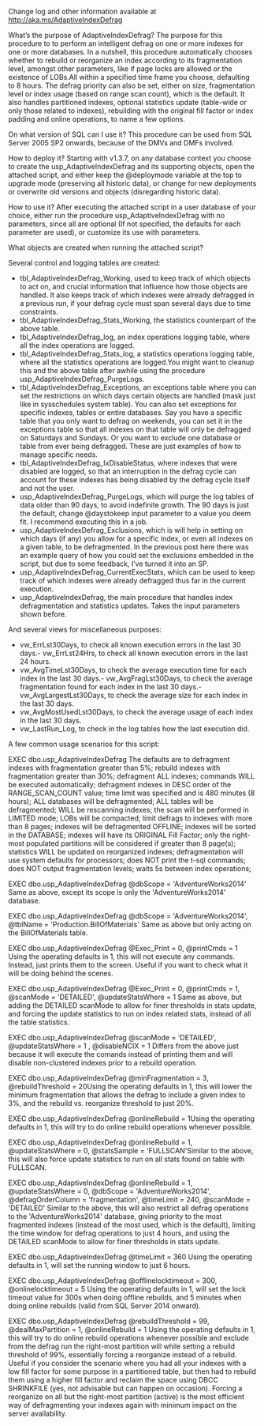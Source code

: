 Change log and other information available at http://aka.ms/AdaptiveIndexDefrag

What’s the purpose of AdaptiveIndexDefrag?
The purpose for this procedure to to perform an intelligent defrag on one or more indexes for one or more databases. In a nutshell, this procedure automatically chooses whether to rebuild or reorganize an index according to its fragmentation level, amongst other parameters, like if page locks are allowed or the existence of LOBs.All within a specified time frame you choose, defaulting to 8 hours. The defrag priority can also be set, either on size, fragmentation level or index usage (based on range scan count), which is the default. It also handles partitioned indexes, optional statistics update (table-wide or only those related to indexes), rebuilding with the original fill factor or index padding and online operations, to name a few options.

On what version of SQL can I use it?
This procedure can be used from SQL Server 2005 SP2 onwards, because of the DMVs and DMFs involved.

How to deploy it?
Starting with v1.3.7, on any database context you choose to create the usp_AdaptiveIndexDefrag and its supporting objects, open the attached script, and either keep the @deploymode variable at the top to upgrade mode (preserving all historic data), or change for new deployments or overwrite old versions and objects (disregarding historic data).

How to use it? 
After executing the attached script in a user database of your choice, either run the procedure usp_AdaptiveIndexDefrag with no parameters, since all are optional (If not specified, the defaults for each parameter are used), or customize its use with parameters.

What objects are created when running the attached script?

Several control and logging tables are created:
- tbl_AdaptiveIndexDefrag_Working, used to keep track of which objects to act on, and crucial information that influence how those objects are handled. It also keeps track of which indexes were already defragged in a previous run, if your defrag cycle must span several days due to time constraints.
- tbl_AdaptiveIndexDefrag_Stats_Working, the statistics counterpart of the above table.
- tbl_AdaptiveIndexDefrag_log, an index operations logging table, where all the index operations are logged.
- tbl_AdaptiveIndexDefrag_Stats_log, a statistics operations logging table, where all the statistics operations are logged.You might want to cleanup this and the above table after awhile using the procedure usp_AdaptiveIndexDefrag_PurgeLogs.
- tbl_AdaptiveIndexDefrag_Exceptions, an exceptions table where you can set the restrictions on which days certain objects are handled (mask just like in sysschedules system table). You can also set exceptions for specific indexes, tables or entire databases. Say you have a specific table that you only want to defrag on weekends, you can set it in the exceptions table so that all indexes on that table will only be defragged on Saturdays and Sundays. Or you want to exclude one database or table from ever being defragged. These are just examples of how to manage specific needs.
- tbl_AdaptiveIndexDefrag_IxDisableStatus, where indexes that were disabled are logged, so that an interruption in the defrag cycle can account for these indexes has being disabled by the defrag cycle itself and not the user.
- usp_AdaptiveIndexDefrag_PurgeLogs, which will purge the log tables of data older than 90 days, to avoid indefinite growth. The 90 days is just the default, change @daystokeep input parameter to a value you deem fit. I recommend executing this in a job.
- usp_AdaptiveIndexDefrag_Exclusions, which is will help in setting on which days (if any) you allow for a specific index, or even all indexes on a given table, to be defragmented. In the previous post here there was an example query of how you could set the exclusions embedded in the script, but due to some feedback, I’ve turned it into an SP.
- usp_AdaptiveIndexDefrag_CurrentExecStats, which can be used to keep track of which indexes were already defragged thus far in the current execution.
- usp_AdaptiveIndexDefrag, the main procedure that handles index defragmentation and statistics updates. Takes the input parameters shown before.

And several views for miscellaneous purposes:
- vw_ErrLst30Days, to check all known execution errors in the last 30 days.- vw_ErrLst24Hrs, to check all known execution errors in the last 24 hours.
- vw_AvgTimeLst30Days, to check the average execution time for each index in the last 30 days.- vw_AvgFragLst30Days, to check the average fragmentation found for each index in the last 30 days.- vw_AvgLargestLst30Days, to check the average size for each index in the last 30 days.
- vw_AvgMostUsedLst30Days, to check the average usage of each index in the last 30 days.
- vw_LastRun_Log, to check in the log tables how the last execution did. 

A few common usage scenarios for this script:

EXEC dbo.usp_AdaptiveIndexDefrag
The defaults are to defragment indexes with fragmentation greater than 5%; rebuild indexes with fragmentation greater than 30%; defragment ALL indexes; commands WILL be executed automatically; defragment indexes in DESC order of the RANGE_SCAN_COUNT value; time limit was specified and is 480 minutes (8 hours); ALL databases will be defragmented; ALL tables will be defragmented; WILL be rescanning indexes; the scan will be performed in LIMITED mode; LOBs will be compacted; limit defrags to indexes with more than 8 pages; indexes will be defragmented OFFLINE; indexes will be sorted in the DATABASE; indexes will have its ORIGINAL Fill Factor; only the right-most populated partitions will be considered if greater than 8 page(s); statistics WILL be updated on reorganized indexes; defragmentation will use system defaults for processors; does NOT print the t-sql commands; does NOT output fragmentation levels; waits 5s between index operations;

EXEC dbo.usp_AdaptiveIndexDefrag @dbScope = 'AdventureWorks2014'
Same as above, except its scope is only the 'AdventureWorks2014' database.

EXEC dbo.usp_AdaptiveIndexDefrag @dbScope = 'AdventureWorks2014', @tblName = 'Production.BillOfMaterials'
Same as above but only acting on the BillOfMaterials table.

EXEC dbo.usp_AdaptiveIndexDefrag @Exec_Print = 0, @printCmds = 1
Using the operating defaults in 1, this will not execute any commands. Instead, just prints them to the screen. Useful if you want to check what it will be doing behind the scenes.

EXEC dbo.usp_AdaptiveIndexDefrag @Exec_Print = 0, @printCmds = 1, @scanMode = 'DETAILED', @updateStatsWhere = 1
Same as above, but adding the DETAILED scanMode to allow for finer thresholds in stats update, and forcing the update statistics to run on index related stats, instead of all the table statistics.

EXEC dbo.usp_AdaptiveIndexDefrag @scanMode = 'DETAILED', @updateStatsWhere = 1 , @disableNCIX = 1
Differs from the above just because it will execute the comands instead of printing them and will disable non-clustered indexes prior to a rebuild operation.

EXEC dbo.usp_AdaptiveIndexDefrag @minFragmentation = 3, @rebuildThreshold = 20Using the operating defaults in 1, this will lower the minimum fragmentation that allows the defrag to include a given index to 3%, and the rebuild vs. reorganize threshold to just 20%.

EXEC dbo.usp_AdaptiveIndexDefrag @onlineRebuild = 1Using the operating defaults in 1, this will try to do online rebuild operations whenever possible.

EXEC dbo.usp_AdaptiveIndexDefrag @onlineRebuild = 1, @updateStatsWhere = 0, @statsSample = 'FULLSCAN'Similar to the above, this will also force update statistics to run on all stats found on table with FULLSCAN.

EXEC dbo.usp_AdaptiveIndexDefrag @onlineRebuild = 1, @updateStatsWhere = 0, @dbScope = 'AdventureWorks2014', @defragOrderColumn = 'fragmentation', @timeLimit = 240, @scanMode = 'DETAILED'
Similar to the above, this will also restrict all defrag operations to the 'AdventureWorks2014' database, giving priority to the most fragmented indexes (instead of the most used, which is the default), limiting the time window for defrag operations to just 4 hours, and using the DETAILED scanMode to allow for finer thresholds in stats update.

EXEC dbo.usp_AdaptiveIndexDefrag @timeLimit = 360
Using the operating defaults in 1, will set the running window to just 6 hours.

EXEC dbo.usp_AdaptiveIndexDefrag @offlinelocktimeout = 300, @onlinelocktimeout = 5
Using the operating defaults in 1, will set the lock timeout value for 300s when doing offline rebuilds, and 5 minutes when doing online rebuilds (valid from SQL Server 2014 onward).

EXEC dbo.usp_AdaptiveIndexDefrag @rebuildThreshold = 99, @dealMaxPartition = 1, @onlineRebuild = 1 
Using the operating defaults in 1, this will try to do online rebuild operations whenever possible and exclude from the defrag run the right-most partition will while setting a rebuild threshold of 99%, essentially forcing a reorganize instead of a rebuild. Useful if you consider the scenario where you had all your indexes with a low fill factor for some purpose in a partitioned table, but then had to rebuild them using a higher fill factor and reclaim the space using DBCC SHRINKFILE (yes, not advisable but can happen on occasion). Forcing a reorganize on all but the right-most partition (active) is the most efficient way of defragmenting your indexes again with minimum impact on the server availability.
